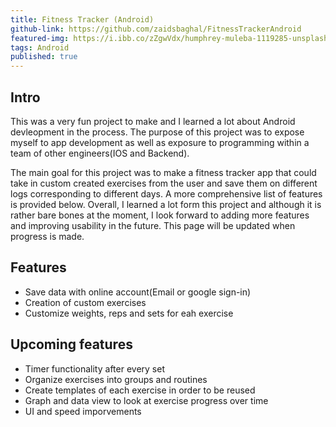 ```yaml
---
title: Fitness Tracker (Android)
github-link: https://github.com/zaidsbaghal/FitnessTrackerAndroid
featured-img: https://i.ibb.co/zZgwVdx/humphrey-muleba-1119285-unsplash.jpg
tags: Android
published: true
---
```


## Intro

This was a very fun project to make and I learned a lot about Android devleopment in the process. The purpose of this project was to expose myself to app development as well as exposure to programming within a team of other engineers(IOS and Backend). 

The main goal for this project was to make a fitness tracker app that could take in custom created exercises from the user and save them on different logs corresponding to different days. A more comprehensive list of features is provided below. Overall, I learned a lot form this project and although it is rather bare bones at the moment, I look forward to adding more features and improving usability in the future. This page will be updated when progress is made. 

## Features

* Save data with online account(Email or google sign-in)
* Creation of custom exercises
* Customize weights, reps and sets for eah exercise

## Upcoming features

* Timer functionality after every set
* Organize exercises into groups and routines
* Create templates of each exercise in order to be reused
* Graph and data view to look at exercise progress over time
* UI and speed imporvements
